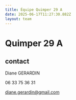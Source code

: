 ```yaml
---
title: Équipe Quimper 29 A
date: 2025-06-17T11:27:30.882Z
layout: team
---
```


# Quimper 29 A



## contact 

Diane GERARDIN

06 33 75 36 31

diane.gerardin@gmail.com

